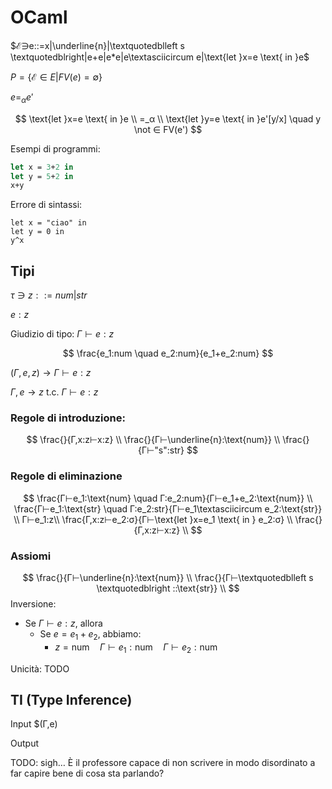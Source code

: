 # OCaml

$ℰ∋e::=x|\underline{n}|\textquotedblleft s \textquotedblright|e+e|e*e|e\textasciicircum e|\text{let }x=e \text{ in }e$

$P=\{ℰ∈E|FV(e)=∅\}$

$e=_αe'$

$$
\text{let }x=e \text{ in }e \\
=_α \\
\text{let }y=e \text{ in }e'[y/x] \quad y \not ∈ FV(e')
$$

Esempi di programmi:

```ocaml
let x = 3+2 in
let y = 5+2 in
x+y
```

Errore di sintassi:

```
let x = "ciao" in
let y = 0 in
y^x
```

## Tipi

$τ ∋ z::=num|str$

$e:z$

Giudizio di tipo: $Γ⊢e:z$

$$
\frac{e_1:num \quad e_2:num}{e_1+e_2:num}
$$

$(Γ,e,z)→Γ⊢e:z$

$Γ,e→z \text{ t.c. } Γ⊢e:z$

### Regole di introduzione:

$$
\frac{}{Γ,x:z⊢x:z} \\
\frac{}{Γ⊢\underline{n}:\text{num}} \\
\frac{}{Γ⊢"s":str}
$$

### Regole di eliminazione

$$
\frac{Γ⊢e_1:\text{num} \quad Γ:e_2:num}{Γ⊢e_1+e_2:\text{num}} \\
\frac{Γ⊢e_1:\text{str} \quad Γ:e_2:str}{Γ⊢e_1\textasciicircum e_2:\text{str}} \\
Γ⊢e_1:z\\
\frac{Γ,x:z⊢e_2:σ}{Γ⊢\text{let }x=e_1 \text{ in } e_2:σ} \\
\frac{}{Γ,x:z⊢x:z} \\
$$

### Assiomi

$$
\frac{}{Γ⊢\underline{n}:\text{num}} \\
\frac{}{Γ⊢\textquotedblleft s \textquotedblright ::\text{str}} \\
$$
Inversione:
- Se $Γ⊢e:z$, allora
	- Se $e=e_1+e_2$, abbiamo:
		- $z=\text{num} \quad Γ⊢e_1:\text{num} \quad Γ⊢e_2:\text{num}$

Unicità:
TODO

## TI (Type Inference)

Input $(Γ,e)

Output

TODO: sigh… È il professore capace di non scrivere in modo disordinato a far capire bene di cosa sta parlando?
